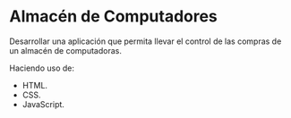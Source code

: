 # Almacén de Computadores

Desarrollar una aplicación que permita llevar el control de las compras de un almacén de computadoras.

Haciendo uso de: 

- HTML.
- CSS.
- JavaScript.
